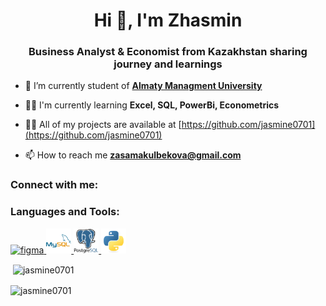 <h1 align="center">Hi 👋, I'm Zhasmin</h1>
<h3 align="center">Business Analyst & Economist from Kazakhstan sharing journey and learnings</h3>

- 🌱 I’m currently student of [**Almaty Managment University**](https://kz.linkedin.com/school/almau/)

- 🏄‍♀️ I'm currently learning **Excel, SQL, PowerBi, Econometrics**

- 👩‍💻 All of my projects are available at [https://github.com/jasmine0701](https://github.com/jasmine0701)

- 📫 How to reach me **zasamakulbekova@gmail.com**

<h3 align="left">Connect with me:</h3>
<p align="left">
</p>

<h3 align="left">Languages and Tools:</h3>
<p align="left"> <a href="https://www.figma.com/" target="_blank" rel="noreferrer"> <img src="https://www.vectorlogo.zone/logos/figma/figma-icon.svg" alt="figma" width="40" height="40"/> </a> <a href="https://www.mysql.com/" target="_blank" rel="noreferrer"> <img src="https://raw.githubusercontent.com/devicons/devicon/master/icons/mysql/mysql-original-wordmark.svg" alt="mysql" width="40" height="40"/> </a> <a href="https://www.postgresql.org" target="_blank" rel="noreferrer"> <img src="https://raw.githubusercontent.com/devicons/devicon/master/icons/postgresql/postgresql-original-wordmark.svg" alt="postgresql" width="40" height="40"/> </a> <a href="https://www.python.org" target="_blank" rel="noreferrer"> <img src="https://raw.githubusercontent.com/devicons/devicon/master/icons/python/python-original.svg" alt="python" width="40" height="40"/> </a> </p>

<p>&nbsp;<img align="center" src="https://github-readme-stats.vercel.app/api?username=jasmine0701&show_icons=true&locale=en" alt="jasmine0701" /></p>

<p><img align="center" src="https://github-readme-streak-stats.herokuapp.com/?user=jasmine0701&" alt="jasmine0701" /></p>
